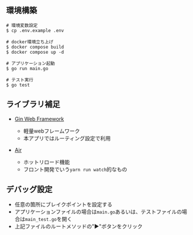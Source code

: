 ## 環境構築

```
# 環境変数設定
$ cp .env.example .env

# docker環境立ち上げ
$ docker compose build
$ docker compose up -d

# アプリケーション起動
$ go run main.go

# テスト実行
$ go test
```

## ライブラリ補足

- [Gin Web Framework](https://gin-gonic.com/ja/docs/)
  - 軽量webフレームワーク
  - 本アプリではルーティング設定で利用

- [Air](https://github.com/cosmtrek/air)
  - ホットリロード機能
  - フロント開発でいう`yarn run watch`的なもの

## デバッグ設定

- 任意の箇所にブレイクポイントを設定する
- アプリケーションファイルの場合は`main.go`あるいは、テストファイルの場合は`main_test.go`を開く
- 上記ファイルのルートメソッドの"▶︎"ボタンをクリック

